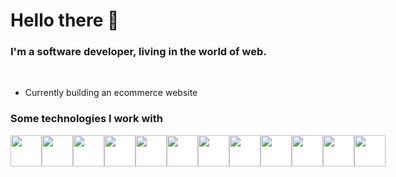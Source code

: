# Hello there 👋


### I'm a software developer, living in the world of web.

<br/>

- Currently building an ecommerce website


### Some technologies I work with
<div style="display:flex;gap:30;">
<img style="background-color:white;" src="https://uxwing.com/wp-content/themes/uxwing/download/brands-and-social-media/typescript-programming-language-icon.png" height="50" width="50"/>
<img style="background-color:white;" src="https://upload.wikimedia.org/wikipedia/commons/thumb/6/6a/JavaScript-logo.png/800px-JavaScript-logo.png" height="50" width="50"/>
<img style="background-color:white;" src="https://static-00.iconduck.com/assets.00/node-js-icon-454x512-nztofx17.png" height="50" width="50"/>
<img style="background-color:white;" src="https://encrypted-tbn0.gstatic.com/images?q=tbn:ANd9GcT4T1YOdxe--UDu6VlEaqifJFs_dIXyiJUM0A&s" height="50" width="50"/>
<img style="background-color:white;" src="https://cdn.worldvectorlogo.com/logos/mongodb-icon-2.svg" height="50" width="50"/>
<img style="background-color:white;" src="https://encrypted-tbn0.gstatic.com/images?q=tbn:ANd9GcSlGmKtrnxElpqw3AExKXPWWBulcwjlvDJa1Q&s" height="50" width="50"/>
<img style="background-color:white;" src="https://logowik.com/content/uploads/images/nextjs2106.logowik.com.webp" height="50" width="50"/>
<img style="background-color:white;" src="https://encrypted-tbn0.gstatic.com/images?q=tbn:ANd9GcSW1AvoJXu1NMIvNfwIWMLEX0xp7ZyQ11RjoQ&s" height="50" width="50"/>
<img style="background-color:white;" src="https://upload.wikimedia.org/wikipedia/commons/4/45/NuxtJS_Logo.png" height="50" width="50"/>
<img style="background-color:white;" src="https://encrypted-tbn0.gstatic.com/images?q=tbn:ANd9GcQNhoXisDruJMDAq3Ltd-wuaMW2lGxck9wAKw&s" height="50" width="50"/>
<img style="background-color:white;" src="https://encrypted-tbn0.gstatic.com/images?q=tbn:ANd9GcQfFGMQxd1RBWwVo8YFgAFfNF-FTXLhtZnyzQ&s" height="50" width="50"/>
<img style="background-color:white;" src="https://logowik.com/content/uploads/images/lua3630.jpg" height="50" width="50"/>
</div>



